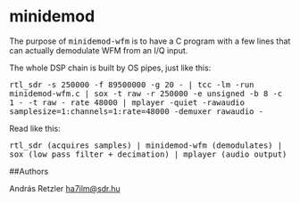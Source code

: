 minidemod
=========

The purpose of <tt>minidemod-wfm</tt> is to have a C program with a few lines that can actually demodulate WFM from an I/Q input. 

The whole DSP chain is built by OS pipes, just like this:

<tt>rtl_sdr -s 250000 -f 89500000 -g 20 - | tcc -lm -run minidemod-wfm.c | sox -t raw -r 250000 -e unsigned -b 8 -c 1 - -t raw - rate 48000 | mplayer -quiet -rawaudio samplesize=1:channels=1:rate=48000 -demuxer rawaudio -</tt>

Read like this:

<tt>rtl_sdr (acquires samples) | minidemod-wfm (demodulates) | sox (low pass filter + decimation) | mplayer (audio output) </tt>

##Authors

András Retzler <ha7ilm@sdr.hu>
